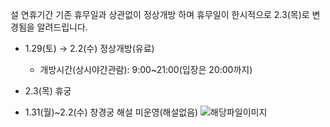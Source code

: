 설 연휴기간 기존 휴무일과 상관없이 정상개방 하며 휴무일이 한시적으로 2.3(목)로 변경됨을 알려드립니다.  
- 1.29(토) → 2.2(수) 정상개방(유료)
  - 개방시간(상시야간관람): 9:00~21:00(입장은 20:00까지)

- 2.3(목) 휴궁

- 1.31(월)~2.2(수) 창경궁 해설 미운영(해설없음) ![해당파일이미지](https://cgg.cha.go.kr/agapp/cmm/fms/getImage.do?atchFileId=FILE_000000000136674&fileSn=1)